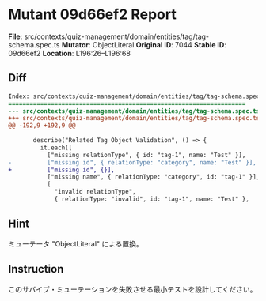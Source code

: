 # Mutant 09d66ef2 Report

**File**: src/contexts/quiz-management/domain/entities/tag/tag-schema.spec.ts
**Mutator**: ObjectLiteral
**Original ID**: 7044
**Stable ID**: 09d66ef2
**Location**: L196:26–L196:68

## Diff

```diff
Index: src/contexts/quiz-management/domain/entities/tag/tag-schema.spec.ts
===================================================================
--- src/contexts/quiz-management/domain/entities/tag/tag-schema.spec.ts	original
+++ src/contexts/quiz-management/domain/entities/tag/tag-schema.spec.ts	mutated #7044
@@ -192,9 +192,9 @@
 
       describe("Related Tag Object Validation", () => {
         it.each([
           ["missing relationType", { id: "tag-1", name: "Test" }],
-          ["missing id", { relationType: "category", name: "Test" }],
+          ["missing id", {}],
           ["missing name", { relationType: "category", id: "tag-1" }],
           [
             "invalid relationType",
             { relationType: "invalid", id: "tag-1", name: "Test" },
```

## Hint

ミューテータ "ObjectLiteral" による置換。

## Instruction

このサバイブ・ミューテーションを失敗させる最小テストを設計してください。
